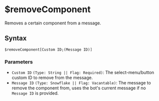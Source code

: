 # $removeComponent
Removes a certain component from a message.

## Syntax
```
$removeComponent[Custom ID;(Message ID)]
```

### Parameters
- `Custom ID` `(Type: String || Flag: Required)`: The select-menu/button custom ID to remove from the message.
- `Message ID` `(Type: Snowflake || Flag: Vacantable)`: The message to remove the component from, uses the bot's current message if no `Message ID` is provided.
